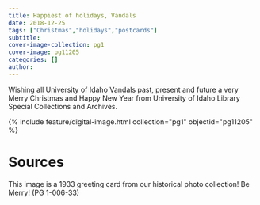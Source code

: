 ```yaml
---
title: Happiest of holidays, Vandals
date: 2018-12-25
tags: ["Christmas","holidays","postcards"]
subtitle: 
cover-image-collection: pg1
cover-image: pg11205
categories: []
author:
---
```


Wishing all University of Idaho Vandals past, present and future a very Merry Christmas and Happy New Year from University of Idaho Library Special Collections and Archives.

{% include feature/digital-image.html collection="pg1" objectid="pg11205" %}

# Sources

This image is a 1933 greeting card from our historical photo collection! Be Merry! (PG 1-006-33)
